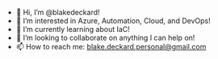 - 👋 Hi, I’m @blakedeckard!
- 👀 I’m interested in Azure, Automation, Cloud, and DevOps!
- 🌱 I’m currently learning about IaC!
- 💞️ I’m looking to collaborate on anything I can help on!
- 📫 How to reach me: blake.deckard.personal@gmail.com

<!---
blakedeckard/blakedeckard is a ✨ special ✨ repository because its `README.md` (this file) appears on your GitHub profile.
You can click the Preview link to take a look at your changes.
--->
